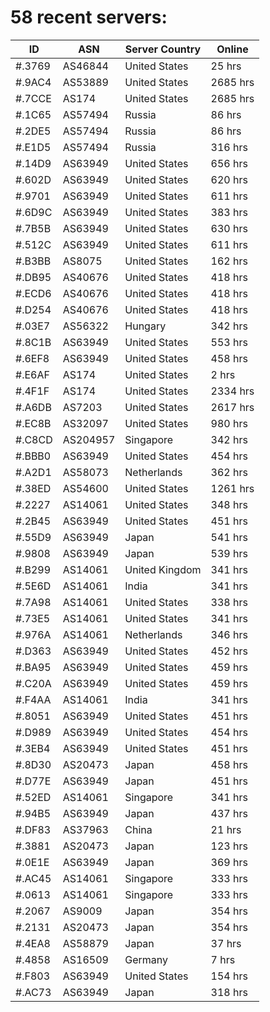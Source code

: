 # 58 recent servers:

| ID | ASN | Server Country | Online |
| ------ | ------ | ------ | ------ |
| #.3769 | AS46844 | United States | 25 hrs |
| #.9AC4 | AS53889 | United States | 2685 hrs |
| #.7CCE | AS174 | United States | 2685 hrs |
| #.1C65 | AS57494 | Russia | 86 hrs |
| #.2DE5 | AS57494 | Russia | 86 hrs |
| #.E1D5 | AS57494 | Russia | 316 hrs |
| #.14D9 | AS63949 | United States | 656 hrs |
| #.602D | AS63949 | United States | 620 hrs |
| #.9701 | AS63949 | United States | 611 hrs |
| #.6D9C | AS63949 | United States | 383 hrs |
| #.7B5B | AS63949 | United States | 630 hrs |
| #.512C | AS63949 | United States | 611 hrs |
| #.B3BB | AS8075 | United States | 162 hrs |
| #.DB95 | AS40676 | United States | 418 hrs |
| #.ECD6 | AS40676 | United States | 418 hrs |
| #.D254 | AS40676 | United States | 418 hrs |
| #.03E7 | AS56322 | Hungary | 342 hrs |
| #.8C1B | AS63949 | United States | 553 hrs |
| #.6EF8 | AS63949 | United States | 458 hrs |
| #.E6AF | AS174 | United States | 2 hrs |
| #.4F1F | AS174 | United States | 2334 hrs |
| #.A6DB | AS7203 | United States | 2617 hrs |
| #.EC8B | AS32097 | United States | 980 hrs |
| #.C8CD | AS204957 | Singapore | 342 hrs |
| #.BBB0 | AS63949 | United States | 454 hrs |
| #.A2D1 | AS58073 | Netherlands | 362 hrs |
| #.38ED | AS54600 | United States | 1261 hrs |
| #.2227 | AS14061 | United States | 348 hrs |
| #.2B45 | AS63949 | United States | 451 hrs |
| #.55D9 | AS63949 | Japan | 541 hrs |
| #.9808 | AS63949 | Japan | 539 hrs |
| #.B299 | AS14061 | United Kingdom | 341 hrs |
| #.5E6D | AS14061 | India | 341 hrs |
| #.7A98 | AS14061 | United States | 338 hrs |
| #.73E5 | AS14061 | United States | 341 hrs |
| #.976A | AS14061 | Netherlands | 346 hrs |
| #.D363 | AS63949 | United States | 452 hrs |
| #.BA95 | AS63949 | United States | 459 hrs |
| #.C20A | AS63949 | United States | 459 hrs |
| #.F4AA | AS14061 | India | 341 hrs |
| #.8051 | AS63949 | United States | 451 hrs |
| #.D989 | AS63949 | United States | 454 hrs |
| #.3EB4 | AS63949 | United States | 451 hrs |
| #.8D30 | AS20473 | Japan | 458 hrs |
| #.D77E | AS63949 | Japan | 451 hrs |
| #.52ED | AS14061 | Singapore | 341 hrs |
| #.94B5 | AS63949 | Japan | 437 hrs |
| #.DF83 | AS37963 | China | 21 hrs |
| #.3881 | AS20473 | Japan | 123 hrs |
| #.0E1E | AS63949 | Japan | 369 hrs |
| #.AC45 | AS14061 | Singapore | 333 hrs |
| #.0613 | AS14061 | Singapore | 333 hrs |
| #.2067 | AS9009 | Japan | 354 hrs |
| #.2131 | AS20473 | Japan | 354 hrs |
| #.4EA8 | AS58879 | Japan | 37 hrs |
| #.4858 | AS16509 | Germany | 7 hrs |
| #.F803 | AS63949 | United States | 154 hrs |
| #.AC73 | AS63949 | Japan | 318 hrs |

